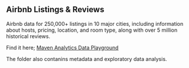 ## Airbnb Listings & Reviews

Airbnb data for 250,000+ listings in 10 major cities, including information about hosts, pricing, location, and room type, along with over 5 million historical reviews.

 Find it here; [Maven Analytics Data Playground](https://mavenanalytics.io/data-playground?search=airbnb)

 The folder also contanins metadata and exploratory data analysis.